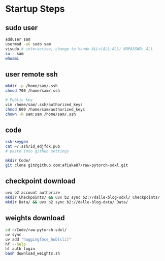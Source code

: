 # Startup Steps

## sudo user
```sh
adduser sam
usermod -aG sudo sam
visudo # interactive, change to %sudo ALL=(ALL:ALL) NOPASSWD: ALL
su - sam
whoami
```

## user remote ssh

```sh
mkdir -p /home/sam/.ssh
chmod 700 /home/sam/.ssh

# Public key
vim /home/sam/.ssh/authorized_keys
chmod 600 /home/sam/authorized_keys
chown -R sam:sam /home/sam/.ssh
```

## code
```sh
ssh-keygen
cat ~/.ssh/id_edjfdk.pub
# paste into github settings

mkdir Code/
git clone git@github.com:afiaka87/raw-pytorch-sdxl.git
```

## checkpoint download
```sh
uvx b2 account authorize
mkdir Checkpoints/ && uvx b2 sync b2://dalle-blog-sdxl/ Checkpoints/
mkdir Data/ && uvx b2 sync b2://dalle-blog-data/ Data/
```


## weights download
```sh
cd ~/Code/raw-pytorch-sdxl/
uv sync
uv add "huggingface_hub[cli]"
hf --help
hf auth login
bash download_weights.sh
```
